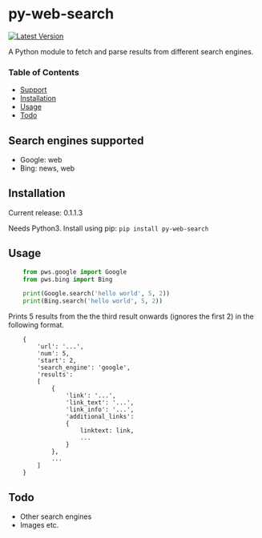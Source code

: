 # py-web-search

[![Latest Version](https://pypip.in/version/py-web-search/badge.svg)](https://pypi.python.org/pypi/py-web-search/)

A Python module to fetch and parse results from different search engines.

### Table of Contents

* [Support](#search-engines-supported)
* [Installation](#installation)
* [Usage](#usage)
* [Todo](#todo)

## Search engines supported

* Google: web
* Bing: news, web

## Installation

Current release: 0.1.1.3

Needs Python3.
Install using pip: `pip install py-web-search`

## Usage

```python
    from pws.google import Google
    from pws.bing import Bing

    print(Google.search('hello world', 5, 2))
    print(Bing.search('hello world', 5, 2))
```
Prints 5 results from the the third result onwards (ignores the first 2) in the following format.

```
    {
        'url': '...',
        'num': 5,
        'start': 2,
        'search_engine': 'google',
        'results':
        [
            {
                'link': '...',
                'link_text': '...',
                'link_info': '...',
                'additional_links':
                {
                    linktext: link,
                    ...
                }
        	},
        	...
        ]
    }
```

## Todo

* Other search engines
* Images etc.